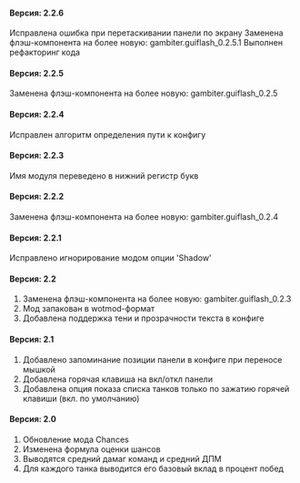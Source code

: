 ﻿#### Версия: 2.2.6
Исправлена ошибка при перетаскивании панели по экрану
Заменена флэш-компонента на более новую: gambiter.guiflash_0.2.5.1
Выполнен рефакторинг кода

#### Версия: 2.2.5
Заменена флэш-компонента на более новую: gambiter.guiflash_0.2.5

#### Версия: 2.2.4
Исправлен алгоритм определения пути к конфигу

#### Версия: 2.2.3
Имя модуля переведено в нижний регистр букв

#### Версия: 2.2.2
Заменена флэш-компонента на более новую: gambiter.guiflash_0.2.4

#### Версия: 2.2.1
Исправлено игнорирование модом опции 'Shadow'

#### Версия: 2.2
1. Заменена флэш-компонента на более новую: gambiter.guiflash_0.2.3
2. Мод запакован в wotmod-формат
3. Добавлена поддержка тени и прозрачности текста в конфиге

#### Версия: 2.1
1. Добавлено запоминание позиции панели в конфиге при переносе мышкой
2. Добавлена горячая клавиша на вкл/откл панели
3. Добавлена опция показа списка танков только по зажатию горячей клавиши (вкл. по умолчанию)

#### Версия: 2.0
1. Обновление мода Chances
2. Изменена формула оценки шансов
3. Выводятся средний дамаг команд и средний ДПМ
4. Для каждого танка выводится его базовый вклад в процент побед